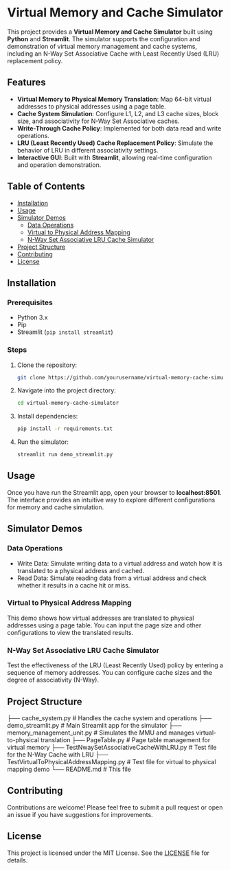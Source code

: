 # Virtual Memory and Cache Simulator

This project provides a **Virtual Memory and Cache Simulator** built using **Python** and **Streamlit**. The simulator supports the configuration and demonstration of virtual memory management and cache systems, including an N-Way Set Associative Cache with Least Recently Used (LRU) replacement policy.

## Features

- **Virtual Memory to Physical Memory Translation**: Map 64-bit virtual addresses to physical addresses using a page table.
- **Cache System Simulation**: Configure L1, L2, and L3 cache sizes, block size, and associativity for N-Way Set Associative caches.
- **Write-Through Cache Policy**: Implemented for both data read and write operations.
- **LRU (Least Recently Used) Cache Replacement Policy**: Simulate the behavior of LRU in different associativity settings.
- **Interactive GUI**: Built with **Streamlit**, allowing real-time configuration and operation demonstration.

## Table of Contents

- [Installation](#installation)
- [Usage](#usage)
- [Simulator Demos](#simulator-demos)
  - [Data Operations](#data-operations)
  - [Virtual to Physical Address Mapping](#virtual-to-physical-address-mapping)
  - [N-Way Set Associative LRU Cache Simulator](#n-way-set-associative-lru-cache-simulator)
- [Project Structure](#project-structure)
- [Contributing](#contributing)
- [License](#license)

## Installation

### Prerequisites

- Python 3.x
- Pip
- Streamlit (`pip install streamlit`)

### Steps

1. Clone the repository:
   ```bash
   git clone https://github.com/yourusername/virtual-memory-cache-simulator.git
2. Navigate into the project directory:
   ```bash
   cd virtual-memory-cache-simulator
3. Install dependencies:
   ```bash
   pip install -r requirements.txt
4. Run the simulator:
   ```bash
   streamlit run demo_streamlit.py

## Usage
Once you have run the Streamlit app, open your browser to **localhost:8501**. The interface provides an intuitive way to explore different configurations for memory and cache simulation.

## Simulator Demos

### Data Operations
- Write Data: Simulate writing data to a virtual address and watch how it is translated to a physical address and cached.
- Read Data: Simulate reading data from a virtual address and check whether it results in a cache hit or miss.

### Virtual to Physical Address Mapping
This demo shows how virtual addresses are translated to physical addresses using a page table. You can input the page size and other configurations to view the translated results.

### N-Way Set Associative LRU Cache Simulator
Test the effectiveness of the LRU (Least Recently Used) policy by entering a sequence of memory addresses. You can configure cache sizes and the degree of associativity (N-Way).

## Project Structure
├── cache_system.py               # Handles the cache system and operations
├── demo_streamlit.py             # Main Streamlit app for the simulator
├── memory_management_unit.py     # Simulates the MMU and manages virtual-to-physical translation
├── PageTable.py                  # Page table management for virtual memory
├── TestNwaySetAssociativeCacheWithLRU.py  # Test file for the N-Way Cache with LRU
├── TestVirtualToPhysicalAddressMapping.py # Test file for virtual to physical mapping demo
└── README.md                     # This file


## Contributing
Contributions are welcome! Please feel free to submit a pull request or open an issue if you have suggestions for improvements.

## License
This project is licensed under the MIT License. See the [LICENSE](LICENSE) file for details.

